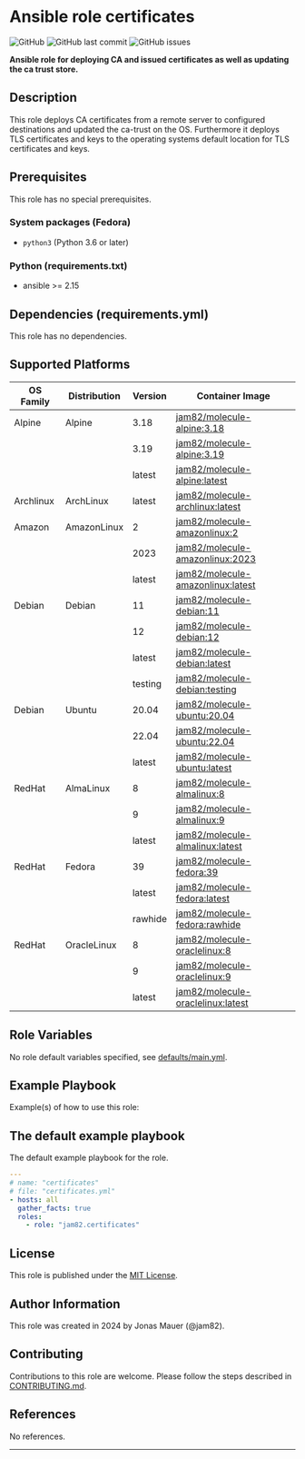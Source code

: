 # Ansible role certificates

![GitHub](https://img.shields.io/github/license/certificates/ansible-role-certificates) ![GitHub last commit](https://img.shields.io/github/last-commit/certificates/ansible-role-certificates) ![GitHub issues](https://img.shields.io/github/issues-raw/certificates/ansible-role-certificates)

**Ansible role for deploying CA and issued certificates as well as updating the ca trust store.**

## Description

This role deploys CA certificates from a remote server to configured
destinations and updated the ca-trust on the OS. Furthermore it deploys
TLS certificates and keys to the operating systems default location for
TLS certificates and keys.

## Prerequisites

This role has no special prerequisites.

### System packages (Fedora)

- `python3` (Python 3.6 or later)

### Python (requirements.txt)

- ansible >= 2.15

## Dependencies (requirements.yml)

This role has no dependencies.

## Supported Platforms

| OS Family | Distribution | Version | Container Image |
|-----------|--------------|---------|-----------------|
| Alpine | Alpine | 3.18 | [jam82/molecule-alpine:3.18]( https://hub.docker.com/r/jam82/molecule-alpine ) |
| | | 3.19 | [jam82/molecule-alpine:3.19]( https://hub.docker.com/r/jam82/molecule-alpine ) |
| | | latest | [jam82/molecule-alpine:latest]( https://hub.docker.com/r/jam82/molecule-alpine ) |
| Archlinux | ArchLinux | latest | [jam82/molecule-archlinux:latest]( https://hub.docker.com/r/jam82/molecule-archlinux ) |
| Amazon | AmazonLinux | 2 | [jam82/molecule-amazonlinux:2]( https://hub.docker.com/r/jam82/molecule-amazonlinux ) |
| | | 2023 | [jam82/molecule-amazonlinux:2023]( https://hub.docker.com/r/jam82/molecule-amazonlinux ) |
| | | latest | [jam82/molecule-amazonlinux:latest]( https://hub.docker.com/r/jam82/molecule-amazonlinux ) |
| Debian | Debian | 11 | [jam82/molecule-debian:11]( https://hub.docker.com/r/jam82/molecule-debian ) |
| | | 12 | [jam82/molecule-debian:12]( https://hub.docker.com/r/jam82/molecule-debian ) |
| | | latest | [jam82/molecule-debian:latest]( https://hub.docker.com/r/jam82/molecule-debian ) |
| | | testing | [jam82/molecule-debian:testing]( https://hub.docker.com/r/jam82/molecule-debian ) |
| Debian | Ubuntu | 20.04 | [jam82/molecule-ubuntu:20.04]( https://hub.docker.com/r/jam82/molecule-ubuntu ) |
| | | 22.04 | [jam82/molecule-ubuntu:22.04]( https://hub.docker.com/r/jam82/molecule-ubuntu ) |
| | | latest | [jam82/molecule-ubuntu:latest]( https://hub.docker.com/r/jam82/molecule-ubuntu ) |
| RedHat | AlmaLinux | 8 | [jam82/molecule-almalinux:8]( https://hub.docker.com/r/jam82/molecule-almalinux ) |
| | | 9 | [jam82/molecule-almalinux:9]( https://hub.docker.com/r/jam82/molecule-almalinux ) |
| | | latest | [jam82/molecule-almalinux:latest]( https://hub.docker.com/r/jam82/molecule-almalinux ) |
| RedHat | Fedora | 39 | [jam82/molecule-fedora:39]( https://hub.docker.com/r/jam82/molecule-fedora ) |
| | | latest | [jam82/molecule-fedora:latest]( https://hub.docker.com/r/jam82/molecule-fedora ) |
| | | rawhide | [jam82/molecule-fedora:rawhide]( https://hub.docker.com/r/jam82/molecule-fedora ) |
| RedHat | OracleLinux | 8 | [jam82/molecule-oraclelinux:8]( https://hub.docker.com/r/jam82/molecule-oraclelinux ) |
| | | 9 | [jam82/molecule-oraclelinux:9]( https://hub.docker.com/r/jam82/molecule-oraclelinux ) |
| | | latest | [jam82/molecule-oraclelinux:latest]( https://hub.docker.com/r/jam82/molecule-oraclelinux ) |

## Role Variables

No role default variables specified, see [defaults/main.yml](defaults/main.yml).

## Example Playbook

Example(s) of how to use this role:

## The default example playbook

The default example playbook for the role.

```yaml
---
# name: "certificates"
# file: "certificates.yml"
- hosts: all
  gather_facts: true
  roles:
    - role: "jam82.certificates"

```

## License

This role is published under the [MIT License](LICENSE).

## Author Information

This role was created in 2024 by Jonas Mauer (@jam82).

## Contributing

Contributions to this role are welcome.
Please follow the steps described in [CONTRIBUTING.md](CONTRIBUTING.md).

## References

No references.

---
